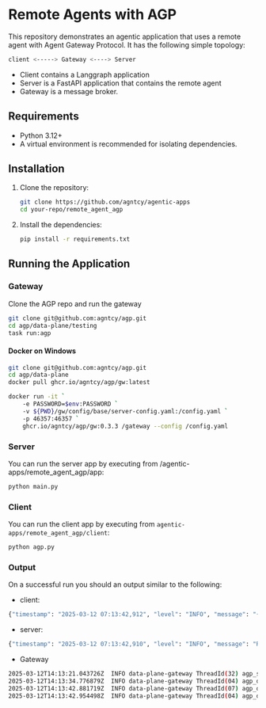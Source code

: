 # Remote Agents with AGP

This repository demonstrates an agentic application that uses a remote agent with Agent Gateway Protocol. It has the following simple topology:

```bash
client <-----> Gateway <----> Server
```

- Client contains a Langgraph application
- Server is a FastAPI application that contains the remote agent
- Gateway is a message broker.

## Requirements

- Python 3.12+
- A virtual environment is recommended for isolating dependencies.

## Installation

1. Clone the repository:

   ```bash
   git clone https://github.com/agntcy/agentic-apps
   cd your-repo/remote_agent_agp
   ```

2. Install the dependencies:

   ```bash
   pip install -r requirements.txt
   ```

## Running the Application

### Gateway

Clone the AGP repo and run the gateway

   ```bash
   git clone git@github.com:agntcy/agp.git
   cd agp/data-plane/testing
   task run:agp
   ```

#### Docker on Windows

```bash
git clone git@github.com:agntcy/agp.git
cd agp/data-plane
docker pull ghcr.io/agntcy/agp/gw:latest
```

```bash
docker run -it `
    -e PASSWORD=$env:PASSWORD `
    -v ${PWD}/gw/config/base/server-config.yaml:/config.yaml `
    -p 46357:46357 `
    ghcr.io/agntcy/agp/gw:0.3.3 /gateway --config /config.yaml
```

### Server

You can run the server app by executing from /agentic-apps/remote_agent_agp/app:

   ```bash
   python main.py
   ```

### Client

You can run the client app by executing from `agentic-apps/remote_agent_agp/client`:

   ```bash
   python agp.py
   ```

### Output

On a successful run you should an output similar to the following:

- client:

```bash
{"timestamp": "2025-03-12 07:13:42,912", "level": "INFO", "message": "{'event': 'final_result', 'result': {'messages': [HumanMessage(content='Write a story about a cat', additional_kwargs={}, response_metadata={}, id='c97f93dd-0c55-4109-862b-a34d6fd5aeba'), AIMessage(content='cats are wise', additional_kwargs={}, response_metadata={}, id='c79d1515-340e-43b6-b16c-9e04ae2c3058')]}}", "module": "agp", "function": "<module>", "line": 212, "logger": "graph_client", "pid": 20472}
```

- server:

```bash
{"timestamp": "2025-03-12 07:13:42,910", "level": "INFO", "message": "Received message{\"agent_id\": \"remote_agent\", \"output\": {\"messages\": [{\"role\": \"assistant\", \"content\": \"cats are wise\"}]}, \"model\": \"gpt-4o\", \"metadata\": {\"id\": \"d90cafe8-8f0c-4012-937f-df98356262cc\"}}, from agent <builtins.PyAgentSource object at 0x0000020A5BA2A5F0>", "module": "main", "function": "connect_to_gateway", "line": 184, "logger": "app", "pid": 5808}
```

- Gateway

```bash
2025-03-12T14:13:21.043726Z  INFO data-plane-gateway ThreadId(32) agp_service: running service
2025-03-12T14:13:34.776879Z  INFO data-plane-gateway ThreadId(04) agp_datapath::message_processing: new connection received from remote: (remote: Some(172.17.0.1:49344) - local: Some(172.17.0.2:46357))
2025-03-12T14:13:42.881719Z  INFO data-plane-gateway ThreadId(07) agp_datapath::message_processing: new connection received from remote: (remote: Some(172.17.0.1:46470) - local: Some(172.17.0.2:46357))
2025-03-12T14:13:42.954498Z  INFO data-plane-gateway ThreadId(04) agp_datapath::message_processing: end of stream conn_index=1
```
